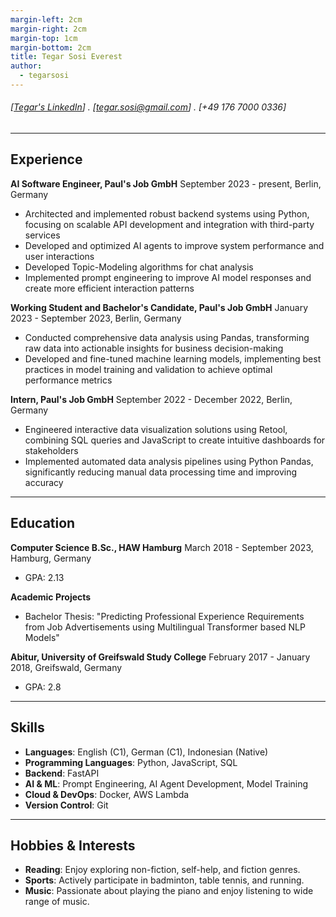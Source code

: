```yaml
---
margin-left: 2cm
margin-right: 2cm
margin-top: 1cm
margin-bottom: 2cm
title: Tegar Sosi Everest
author:
  - tegarsosi
---
```


###### [[Tegar's LinkedIn](linkedin.com/in/tegarsosieverest)] . [tegar.sosi@gmail.com] . [+49 176 7000 0336]
---

## Experience

**AI Software Engineer, Paul's Job GmbH**
September 2023 - present, Berlin, Germany

- Architected and implemented robust backend systems using Python, focusing on scalable API development and integration with third-party services
- Developed and optimized AI agents to improve system performance and user interactions
- Developed Topic-Modeling algorithms for chat analysis
- Implemented prompt engineering to improve AI model responses and create more efficient interaction patterns


**Working Student and Bachelor's Candidate, Paul's Job GmbH**
January 2023 - September 2023, Berlin, Germany

- Conducted comprehensive data analysis using Pandas, transforming raw data into actionable insights for business decision-making
- Developed and fine-tuned machine learning models, implementing best practices in model training and validation to achieve optimal performance metrics

**Intern, Paul's Job GmbH**
September 2022 - December 2022, Berlin, Germany

- Engineered interactive data visualization solutions using Retool, combining SQL queries and JavaScript to create intuitive dashboards for stakeholders
- Implemented automated data analysis pipelines using Python Pandas, significantly reducing manual data processing time and improving accuracy

---

## Education

**Computer Science B.Sc., HAW Hamburg**
March 2018 - September 2023, Hamburg, Germany
- GPA: 2.13

**Academic Projects**
- Bachelor Thesis: "Predicting Professional Experience Requirements from Job Advertisements using Multilingual Transformer based NLP Models"

**Abitur, University of Greifswald Study College**
February 2017 - January 2018, Greifswald, Germany
- GPA: 2.8

---

## Skills

- **Languages**: English (C1), German (C1), Indonesian (Native)
- **Programming Languages**: Python, JavaScript, SQL
- **Backend**: FastAPI
- **AI & ML**: Prompt Engineering, AI Agent Development, Model Training
- **Cloud & DevOps**: Docker, AWS Lambda
- **Version Control**: Git

---

## Hobbies & Interests

- **Reading**: Enjoy exploring non-fiction, self-help, and fiction genres.
- **Sports**: Actively participate in badminton, table tennis, and running.
- **Music**: Passionate about playing the piano and enjoy listening to wide range of music.
